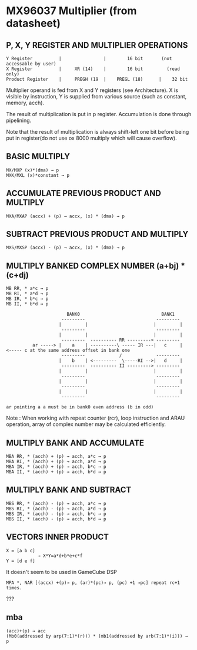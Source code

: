 # MX96037 Multiplier (from datasheet)

## P, X, Y REGISTER AND MULTIPLIER OPERATIONS

```
Y Register 			|                |        16 bit       (not accessable by user)
X Register 		 	|     XR (14)    |        16 bit         (read only)
Product Register    |     PREGH (19  |    PREGL (18)      |    32 bit
```

Multiplier operand is fed from X and Y registers (see Architecture). X is visible by instruction, Y is supplied from various source (such as constant, memory, acch).

The result of multiplication is put in p register. Accumulation is done through pipelining.

Note that the result of multiplication is always shift-left one bit before being put in register(do not use ox 8000 multiply which will cause overflow).

## BASIC MULTIPLY

```
MX/MXP (x)*(dma) → p 
MXK/MXL (x)*constant → p
```

## ACCUMULATE PREVIOUS PRODUCT AND MULTIPLY

```
MXA/MXAP (accx) + (p) → accx, (x) * (dma) → p
```

## SUBTRACT PREVIOUS PRODUCT AND MULTIPLY

```
MXS/MXSP (accx) - (p) → accx, (x) * (dma) → p
```

## MULTIPLY BANKED COMPLEX NUMBER (a+bj) * (c+dj)

```
MB RR, * a*c → p 
MB RI, * a*d → p
MB IR, * b*c → p 
MB II, * b*d → p
```

```
                       BANK0                               BANK1
                     ---------                           ---------
                    |         |                         |         |
                     ---------                           ---------
                    |         |                         |         |
                     ---------  ---------- RR ---------> ---------
          ar -----> |    a    | ----------\ ----- IR ---|   c     |   <----- c at the same address offset in bank one
                     ---------             /             ---------
                    |    b    | <---------  \-----RI -->|   d     |
                     ---------  ---------- II ---------> ---------
                    |         |                         |         |
                     ---------                           ---------
                    |         |                         |         |
                     ---------                           ---------
                    |         |                         |         |
                     ---------                           ---------

ar pointing a a must be in bank0 even address (b in odd)

```

Note : When working with repeat counter (rcr), loop instruction and ARAU operation, array of complex number may be calculated efficiently.

## MULTIPLY BANK AND ACCUMULATE

```
MBA RR, * (acch) + (p) → acch, a*c → p 
MBA RI, * (acch) + (p) → acch, a*d → p 
MBA IR, * (acch) + (p) → acch, b*c → p 
MBA II, * (acch) + (p) → acch, b*d → p
```

## MULTIPLY BANK AND SUBTRACT

```
MBS RR, * (acch) - (p) → acch, a*c → p 
MBS RI, * (acch) - (p) → acch, a*d → p 
MBS IR, * (acch) - (p) → acch, b*c → p 
MBS II, * (acch) - (p) → acch, b*d → p
```

## VECTORS INNER PRODUCT

```
X = [a b c] 
            → X*Y=a*d+b*e+c*f
Y = [d e f]
```

It doesn't seem to be used in GameCube DSP

```
MPA *, NAR [(accx) +(p)→ p, (ar)*(pc)→ p, (pc) +1 →pc] repeat rc+1 times.
```

???

## mba

```
(acc)+(p) → acc 
(Mb0(addressed by arp(7:1)*(r))) * (mb1(addressed by arb(7:1)*(i))) → p
```
